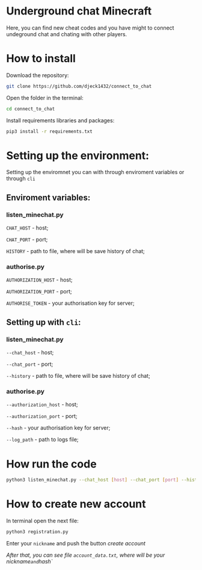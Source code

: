 # Underground chat Minecraft

Here, you can find new cheat codes and you have might to connect undeground chat and chating with other players.

# How to install

Download the repository:
```bash
git clone https://github.com/djeck1432/connect_to_chat
```
Open the folder in the terminal:
```bash
cd connect_to_chat
```
Install requirements libraries and packages:
```bash
pip3 install -r requirements.txt
```

# Setting up the environment:
Setting up the enviromnet you can with through enviroment variables or through `cli`

## Enviroment variables:

### listen_minechat.py

`CHAT_HOST` - host;

`CHAT_PORT` - port;

`HISTORY` - path to file, where will be save history of chat;


### authorise.py

`AUTHORIZATION_HOST` - host;

`AUTHORIZATION_PORT` - port;

`AUTHORISE_TOKEN` - your authorisation key for server;


## Setting up with `cli`:

### listen_minechat.py

`--chat_host` - host;

`--chat_port` - port;

`--history` - path to file, where will be save history of chat;

### authorise.py

`--authorization_host` - host;

`--authorization_port` - port;

`--hash` - your authorisation key for server;

`--log_path` - path to logs file;


# How run the code
```bash
python3 listen_minechat.py --chat_host [host] --chat_port [port] --history [path to file] --log_path [name].logs
``` 
 
# How to create new account

In terminal open the next file:
```bash 
python3 registration.py
```
Enter your `nickname` and push the button <i>create account<i>

After that, you can see file `account_data.txt`, where will be your nickname` and `hash`





